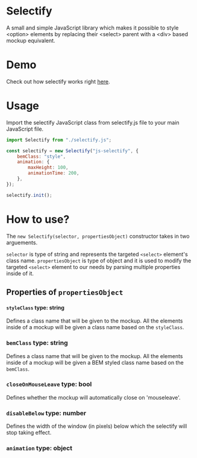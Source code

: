 # Selectify
A small and simple JavaScript library which makes it possible to style &lt;option> elements by replacing their &lt;select> parent with a &lt;div> based mockup equivalent.

# Demo
Check out how selectify works right [here](https://vanjazeli.github.io/selectify/).

# Usage
Import the selectify JavaScript class from selectify.js file to your main JavaScript file.
```javascript
import Selectify from "./selectify.js";

const selectify = new Selectify("js-selectify", {
    bemClass: "style",
    animation: {
        maxHeight: 100,
        animationTime: 200,
    },
});

selectify.init();
```

# How to use?
The ```new Selectify(selector, propertiesObject)``` constructor takes in two arguements.

```selector``` is type of string and represents the targeted ```<select>``` element's class name. ```propertiesObject``` is type of object and it is used to modify the targeted ```<select>``` element to our needs by parsing multiple properties inside of it.

## Properties of ```propertiesObject```

#### ```styleClass``` type: string
Defines a class name that will be given to the mockup. All the elements inside of a mockup will be given a class name based on the ```styleClass```.

### ```bemClass``` type: string
Defines a class name that will be given to the mockup. All the elements inside of a mockup will be given a BEM styled class name based on the ```bemClass```.

### ```closeOnMouseLeave``` type: bool
Defines whether the mockup will automatically close on 'mouseleave'.

### ```disableBelow``` type: number
Defines the width of the window (in pixels) below which the selectify will stop taking effect.

### ```animation``` type: object

